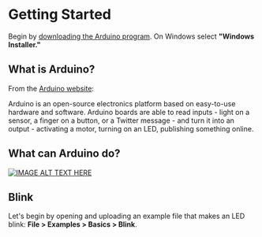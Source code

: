 # Getting Started

Begin by [downloading the Arduino program](https://www.arduino.cc/en/main/software). On Windows select **"Windows Installer."**

## What is Arduino?

From the [Arduino website](https://www.arduino.cc/):

  Arduino is an open-source electronics platform based on easy-to-use hardware and software. Arduino boards are able to read inputs - light on a sensor, a finger on a button, or a Twitter message - and turn it into an output - activating a motor, turning on an LED, publishing something online.

## What can Arduino do?

[![IMAGE ALT TEXT HERE](https://img.youtube.com/vi/QqiU-OalhiI/0.jpg)](https://www.youtube.com/watch?v=QqiU-OalhiI)

## Blink
Let's begin by opening and uploading an example file that makes an LED blink: **File > Examples > Basics > Blink**.  
